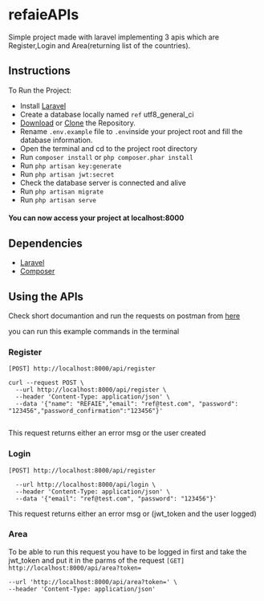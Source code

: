 # refaieAPIs

Simple project made with laravel implementing 3 apis which are Register,Login and Area(returning list of the countries).

## Instructions

To Run the Project:
* Install [Laravel](https://laravel.com/docs/5.7/installation)
* Create a database locally named `ref` utf8_general_ci 
* [Download](https://github.com/mohamed1refaie/refaieAPIs/archive/master.zip) or [Clone](https://github.com/mohamed1refaie/refaieAPIs.git) the Repository.
* Rename `.env.example` file to `.env`inside your project root and fill the database information.
* Open the terminal and cd to the project root directory
* Run `composer install` or ```php composer.phar install```
* Run `php artisan key:generate`
* Run `php artisan jwt:secret`
* Check the database server is connected and alive
* Run `php artisan migrate`
* Run `php artisan serve`
#### You can now access your project at localhost:8000


## Dependencies
* [Laravel](https://laravel.com/)
* [Composer](https://getcomposer.org/)

## Using the APIs

Check short documantion and run the requests on postman from [here](https://documenter.getpostman.com/view/3845720/RWguwbzs)

you can run this example commands in the terminal 
### Register
`[POST] http://localhost:8000/api/register`

```
curl --request POST \
  --url http://localhost:8000/api/register \
  --header 'Content-Type: application/json' \
  --data '{"name": "REFAIE","email": "ref@test.com", "password": "123456","password_confirmation":"123456"}'
  
 ```
  
 This request returns either an error msg or the user created

### Login
`[POST] http://localhost:8000/api/register`

```curl --request POST \
  --url http://localhost:8000/api/login \
  --header 'Content-Type: application/json' \
  --data '{"email": "ref@test.com", "password": "123456"}'
  ```
  
  This request returns either an error msg or (jwt_token and the user logged)
  
  ### Area
  To be able to run this request you have to be logged in first and take the jwt_token and put it in the parms of the request
  `[GET] http://localhost:8000/api/area?token=`
  
  ```curl --request GET \
  --url 'http://localhost:8000/api/area?token=' \
  --header 'Content-Type: application/json'
  ```
